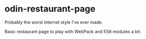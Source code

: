 # odin-restaurant-page
Probably the worst internet style I've ever made.

Basic restaurant page to play with WebPack and ES6 modules a bit.
